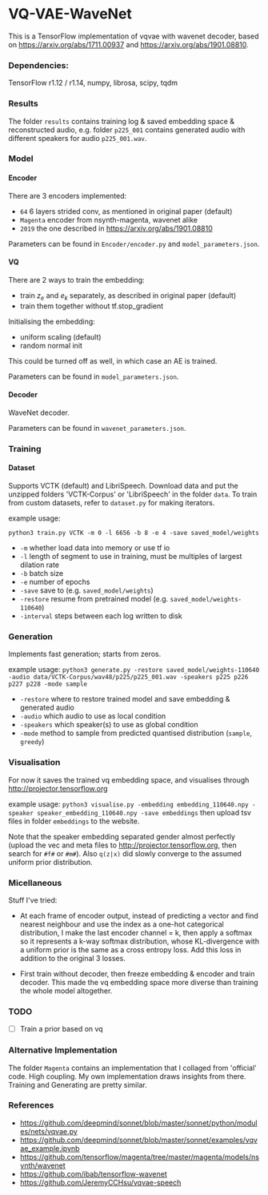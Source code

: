 
# VQ-VAE-WaveNet

This is a TensorFlow implementation of vqvae with wavenet decoder, based on https://arxiv.org/abs/1711.00937 and https://arxiv.org/abs/1901.08810.

### Dependencies:
TensorFlow r1.12 / r1.14, numpy, librosa, scipy, tqdm

### Results

The folder `results` contains training log & saved embedding space & reconstructed audio, e.g. folder `p225_001` contains generated audio with different speakers for audio `p225_001.wav`. 

### Model

#### Encoder
There are 3 encoders implemented:
- `64` 6 layers strided conv, as mentioned in original paper (default)
- `Magenta` encoder from nsynth-magenta, wavenet alike
- `2019` the one described in https://arxiv.org/abs/1901.08810

Parameters can be found in `Encoder/encoder.py` and `model_parameters.json`.

#### VQ

There are 2 ways to train the embedding:
- train $z_e$ and $e_k$ separately, as described in original paper (default)
- train them together without tf.stop_gradient

Initialising the embedding:
- uniform scaling (default)
- random normal init

This could be turned off as well, in which case an AE is trained.

Parameters can be found in `model_parameters.json`.

#### Decoder

WaveNet decoder.

Parameters can be found in `wavenet_parameters.json`.

### Training

#### Dataset

Supports VCTK (default) and LibriSpeech. 
Download data and put the unzipped folders 'VCTK-Corpus' or 'LibriSpeech' in the folder `data`.
To train from custom datasets, refer to `dataset.py` for making iterators.

example usage: 

`python3 train.py VCTK -m 0 -l 6656 -b 8 -e 4 -save saved_model/weights`
- `-m` whether load data into memory or use tf io
- `-l` length of segment to use in training, must be multiples of largest dilation rate
- `-b` batch size
- `-e` number of epochs
- `-save` save to (e.g. `saved_model/weights`)
- `-restore` resume from pretrained model (e.g. `saved_model/weights-110640`)
- `-interval` steps between each log written to disk

### Generation

Implements fast generation; starts from zeros.

example usage:
`python3 generate.py -restore saved_model/weights-110640 -audio data/VCTK-Corpus/wav48/p225/p225_001.wav -speakers p225 p226 p227 p228 -mode sample`
- `-restore` where to restore trained model and save embedding & generated audio
- `-audio` which audio to use as local condition
- `-speakers` which speaker(s) to use as global condition
- `-mode` method to sample from predicted quantised distribution (`sample`, `greedy`)

### Visualisation

For now it saves the trained vq embedding space, and visualises through http://projector.tensorflow.org

example usage:
`python3 visualise.py -embedding embedding_110640.npy -speaker speaker_embedding_110640.npy -save embeddings`
then upload tsv files in folder `embeddings` to the website.

Note that the speaker embedding separated gender almost perfectly (upload the vec and meta files to http://projector.tensorflow.org, then search for `#f#` or `#m#`). Also `q(z|x)` did slowly converge to the assumed uniform prior distribution.

### Micellaneous

Stuff I've tried:
- At each frame of encoder output, instead of predicting a vector and find nearest neighbour and use the index as a one-hot categorical distribution, I make the last encoder channel = k, then apply a softmax so it represents a k-way softmax distribution, whose KL-divergence with a uniform prior is the same as a cross entropy loss. Add this loss in addition to the original 3 losses.

- First train without decoder, then freeze embedding & encoder and train decoder. This made the vq embedding space more diverse than training the whole model altogether.

### TODO
- [ ] Train a prior based on vq

### Alternative Implementation
The folder `Magenta` contains an implementation that I collaged from 'official' code. High coupling. My own implementation draws insights from there. Training and Generating are pretty similar.

### References

- https://github.com/deepmind/sonnet/blob/master/sonnet/python/modules/nets/vqvae.py
- https://github.com/deepmind/sonnet/blob/master/sonnet/examples/vqvae_example.ipynb
- https://github.com/tensorflow/magenta/tree/master/magenta/models/nsynth/wavenet
- https://github.com/ibab/tensorflow-wavenet
- https://github.com/JeremyCCHsu/vqvae-speech
